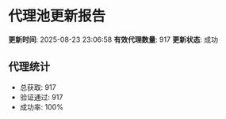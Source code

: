 # 代理池更新报告

**更新时间**: 2025-08-23 23:06:58
**有效代理数量**: 917
**更新状态**:  成功

## 代理统计
- 总获取: 917
- 验证通过: 917
- 成功率: 100%
